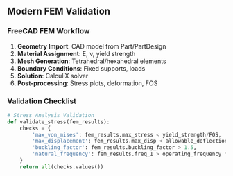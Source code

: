 ## Modern FEM Validation

### FreeCAD FEM Workflow
1. **Geometry Import**: CAD model from Part/PartDesign
2. **Material Assignment**: E, ν, yield strength
3. **Mesh Generation**: Tetrahedral/hexahedral elements
4. **Boundary Conditions**: Fixed supports, loads
5. **Solution**: CalculiX solver
6. **Post-processing**: Stress plots, deformation, FOS

### Validation Checklist
```python
# Stress Analysis Validation
def validate_stress(fem_results):
    checks = {
        'max_von_mises': fem_results.max_stress < yield_strength/FOS,
        'max_displacement': fem_results.max_disp < allowable_deflection,
        'buckling_factor': fem_results.buckling_factor > 1.5,
        'natural_frequency': fem_results.freq_1 > operating_frequency * 2
    }
    return all(checks.values())
```
